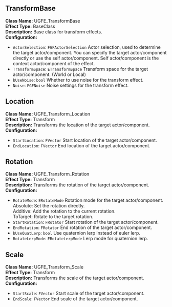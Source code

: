 ## TransformBase
**Class Name:** UGFE_TransformBase \
**Effect Type:** BaseClass \
**Description:** Base class for transform effects. \
**Configuration:**
- `ActorSelection`: `FGFActorSelection`
	Actor selection, used to determine the target actor/component. You can specify the target actor/component directly or use the self actor/component. Self actor/component is the context actor/component of the effect.
- `TransformSpace`: `ETransformSpace`
	Transform space for the target actor/component. (World or Local)
- `bUseNoise`: `bool`
	Whether to use noise for the transform effect.
- `Noise`: `FGFNoise`
	Noise settings for the transform effect.

## Location
**Class Name:** UGFE_Transform_Location \
**Effect Type:** Transform \
**Description:** Transforms the location of the target actor/component. \
**Configuration:**
- `StartLocation`: `FVector`
	Start location of the target actor/component.
- `EndLocation`: `FVector`
	End location of the target actor/component.

## Rotation
**Class Name:** UGFE_Transform_Rotation \
**Effect Type:** Transform \
**Description:** Transforms the rotation of the target actor/component. \
**Configuration:**
- `RotateMode`: `ERotateMode`
	Rotation mode for the target actor/component. \
	Absolute: Set the rotation directly. \
	Additive: Add the rotation to the current rotation. \
	ToTarget: Rotate to the target rotation.
- `StartRotation`: `FRotator`
	Start rotation of the target actor/component.
- `EndRotation`: `FRotator`
	End rotation of the target actor/component.
- `bUseQuatLerp`: `bool`
	Use quaternion lerp instead of euler lerp.
- `RotateLerpMode`: `ERotateLerpMode`
	Lerp mode for quaternion lerp.

## Scale
**Class Name:** UGFE_Transform_Scale \
**Effect Type:** Transform \
**Description:** Transforms the scale of the target actor/component. \
**Configuration:**
- `StartScale`: `FVector`
	Start scale of the target actor/component.
- `EndScale`: `FVector`
	End scale of the target actor/component.

